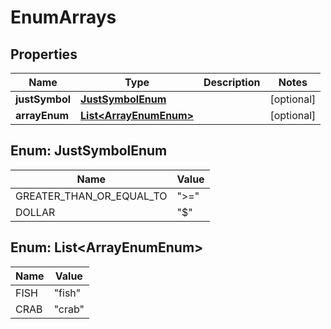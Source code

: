 

# EnumArrays


## Properties

| Name | Type | Description | Notes |
|------------ | ------------- | ------------- | -------------|
|**justSymbol** | [**JustSymbolEnum**](#JustSymbolEnum) |  |  [optional] |
|**arrayEnum** | [**List&lt;ArrayEnumEnum&gt;**](#List&lt;ArrayEnumEnum&gt;) |  |  [optional] |



## Enum: JustSymbolEnum

| Name | Value |
|---- | -----|
| GREATER_THAN_OR_EQUAL_TO | &quot;&gt;&#x3D;&quot; |
| DOLLAR | &quot;$&quot; |



## Enum: List&lt;ArrayEnumEnum&gt;

| Name | Value |
|---- | -----|
| FISH | &quot;fish&quot; |
| CRAB | &quot;crab&quot; |



